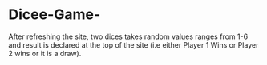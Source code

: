 # Dicee-Game-
After refreshing the site, two dices takes random values ranges from 1-6 and result is declared at the top of the site (i.e either Player 1 Wins or Player 2 wins or it is a draw).
